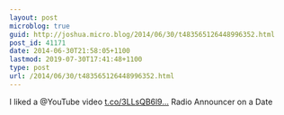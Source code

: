 ```yaml
---
layout: post
microblog: true
guid: http://joshua.micro.blog/2014/06/30/t483565126448996352.html
post_id: 41171
date: 2014-06-30T21:58:05+1100
lastmod: 2019-07-30T17:41:48+1100
type: post
url: /2014/06/30/t483565126448996352.html
---
```

I liked a @YouTube video [t.co/3LLsQB6l9...](http://t.co/3LLsQB6l9K) Radio Announcer on a Date
